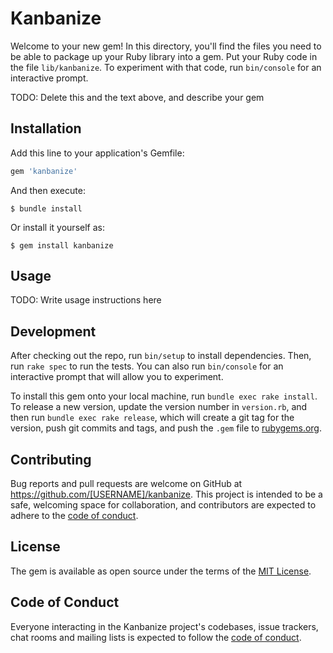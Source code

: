 # Kanbanize

Welcome to your new gem! In this directory, you'll find the files you need to be able to package up your Ruby library into a gem. Put your Ruby code in the file `lib/kanbanize`. To experiment with that code, run `bin/console` for an interactive prompt.

TODO: Delete this and the text above, and describe your gem

## Installation

Add this line to your application's Gemfile:

```ruby
gem 'kanbanize'
```

And then execute:

    $ bundle install

Or install it yourself as:

    $ gem install kanbanize

## Usage

TODO: Write usage instructions here

## Development

After checking out the repo, run `bin/setup` to install dependencies. Then, run `rake spec` to run the tests. You can also run `bin/console` for an interactive prompt that will allow you to experiment.

To install this gem onto your local machine, run `bundle exec rake install`. To release a new version, update the version number in `version.rb`, and then run `bundle exec rake release`, which will create a git tag for the version, push git commits and tags, and push the `.gem` file to [rubygems.org](https://rubygems.org).

## Contributing

Bug reports and pull requests are welcome on GitHub at https://github.com/[USERNAME]/kanbanize. This project is intended to be a safe, welcoming space for collaboration, and contributors are expected to adhere to the [code of conduct](https://github.com/[USERNAME]/kanbanize/blob/master/CODE_OF_CONDUCT.md).


## License

The gem is available as open source under the terms of the [MIT License](https://opensource.org/licenses/MIT).

## Code of Conduct

Everyone interacting in the Kanbanize project's codebases, issue trackers, chat rooms and mailing lists is expected to follow the [code of conduct](https://github.com/[USERNAME]/kanbanize/blob/master/CODE_OF_CONDUCT.md).
